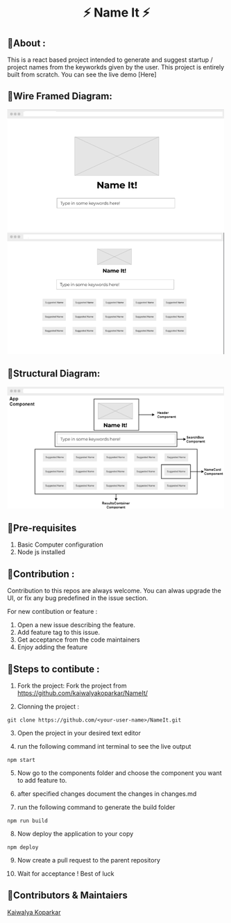 
<h1 align="center">
    ⚡ Name It ⚡
</h1>



## 📌About :

This is a react based project intended to generate and suggest startup / project names from the keyworkds given by the user. This project is entirely built from scratch. You can see the live demo [Here]


## 📌Wire Framed Diagram:

<img src = "./doc_images/WireFrame1.png" width="500px"/>
<img src = "./doc_images/WireFrame2.png" width="500px"/>

## 📌Structural Diagram:

<img src = "./doc_images/Structural.png" width="500px"/>

## 📌Pre-requisites

1. Basic Computer configuration
2. Node js installed

## 📌Contribution :

Contribution to this repos are always welcome. You can alwas upgrade the UI, or fix any bug predefined in the issue section.

For new contibution or feature : 

1. Open a new issue describing the feature.
2. Add feature tag to this issue.
3. Get acceptance from the code maintainers
4. Enjoy adding the feature

## 📌Steps to contibute :

1. Fork the project:
Fork the project from https://github.com/kaiwalyakoparkar/NameIt/

2. Clonning the project :
```git
git clone https://github.com/<your-user-name>/NameIt.git
```
3. Open the project in your desired text editor

4. run the following command int terminal to see the live output
```node
npm start
```
5. Now go to the components folder and choose the component you want to add feature to.

6. after specified changes document the changes in changes.md

7. run the following command to generate the build folder
```node
npm run build
```
8. Now deploy the application to your copy
```node
npm deploy
```
9. Now create a pull request to the parent repository

10. Wait for acceptance ! Best of luck

## 📌Contributors & Maintaiers
[Kaiwalya Koparkar](https://kaiwalyakoparkar.github.io/)
